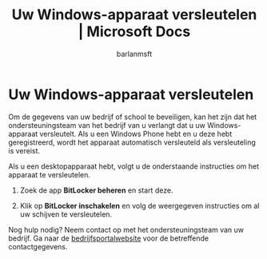 ﻿---
title: Uw Windows-apparaat versleutelen | Microsoft Docs
description: 
keywords: 
author: barlanmsft
ms.author: barlan
manager: angrobe
ms.date: 03/16/2017
ms.topic: article
ms.prod: 
ms.service: microsoft-intune
ms.technology: 
ms.assetid: 7d9645a9-6058-4112-aa31-8cdbccdc5463
searchScope: User help
ROBOTS: 
ms.reviewer: priyar
ms.suite: ems
ms.custom: intune-enduser
ms.openlocfilehash: 41f79bcccd4868f5d8a73926cd47d73c904c8df5
ms.sourcegitcommit: db7a7bbead3a3fa78c4d643607f709a2909eb608
ms.translationtype: HT
ms.contentlocale: nl-NL
ms.lasthandoff: 09/28/2017
---
# <a name="how-to-encrypt-your-windows-device"></a>Uw Windows-apparaat versleutelen

Om de gegevens van uw bedrijf of school te beveiligen, kan het zijn dat het ondersteuningsteam van het bedrijf van u verlangt dat u uw Windows-apparaat versleutelt. Als u een Windows Phone hebt en u deze hebt geregistreerd, wordt het apparaat automatisch versleuteld als versleuteling is vereist.

Als u een desktopapparaat hebt, volgt u de onderstaande instructies om het apparaat te versleutelen.

1.  Zoek de app **BitLocker beheren** en start deze.

2.  Klik op **BitLocker inschakelen** en volg de weergegeven instructies om al uw schijven te versleutelen.

Nog hulp nodig? Neem contact op met het ondersteuningsteam van uw bedrijf. Ga naar de [bedrijfsportalwebsite](https://portal.manage.microsoft.com) voor de betreffende contactgegevens.

